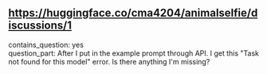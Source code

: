 ## https://huggingface.co/cma4204/animalselfie/discussions/1

contains_question: yes  
question_part: After I put in the example prompt through API. I get this "Task not found for this model" error. Is there anything I'm missing?